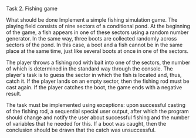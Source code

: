 Task 2. Fishing game

What should be done
Implement a simple fishing simulation game.
The playing field consists of nine sectors of a conditional pond.
At the beginning of the game, a fish appears in one of these sectors using a random number generator.
In the same way, three boots are collected randomly across sectors of the pond.
In this case, a boot and a fish cannot be in the same place at the same time, just like several boots at once in one of the sectors.

The player throws a fishing rod with bait into one of the sectors, the number of which is determined in the standard way through the console.
The player's task is to guess the sector in which the fish is located and, thus, catch it.
If the player lands on an empty sector, then the fishing rod must be cast again.
If the player catches the boot, the game ends with a negative result.

The task must be implemented using exceptions: upon successful casting of the fishing rod, a sequential special user output, after which the program should change and notify the user about successful fishing and the number of variables that he needed for this.
If a boot was caught, then the conclusion should be drawn that the catch was unsuccessful.
